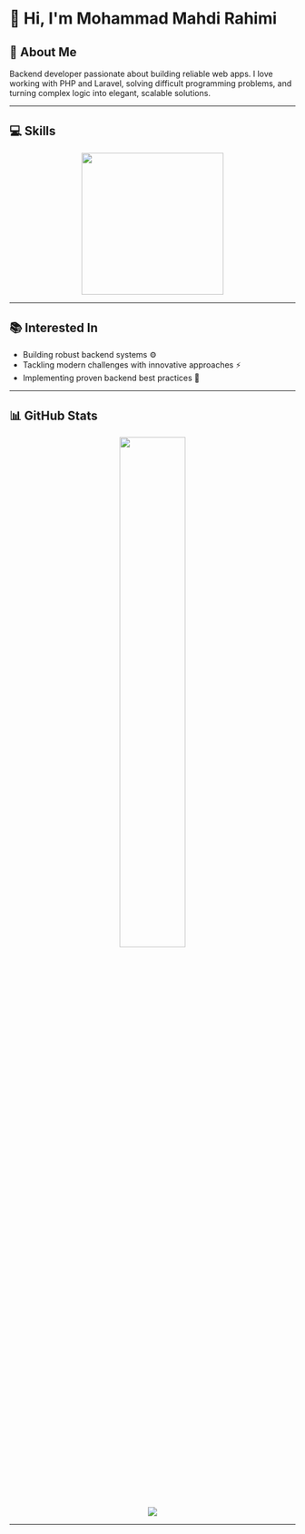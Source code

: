 # 👋 Hi, I'm Mohammad Mahdi Rahimi

## 🙋 About Me
Backend developer passionate about building reliable web apps. I love working with PHP and Laravel, solving difficult programming problems, and turning complex logic into elegant, scalable solutions.

---

## 💻 Skills
<p align="center">
  <a href="#">
    <img src="https://skillicons.dev/icons?i=php,laravel,mysql,git&theme=dark&perline=4" width="250"/>
  </a>
</p>

---

## 📚 Interested In
- Building robust backend systems ⚙️
- Tackling modern challenges with innovative approaches ⚡
- Implementing proven backend best practices 📖

---

## 📊 GitHub Stats
<p align="center">
  <img src="https://github-readme-stats.vercel.app/api?username=mmrahimi&show_icons=true&theme=dark" width="48%" />
</p>

<p align="center">
  <img src="https://github-readme-stats.vercel.app/api/top-langs/?username=mmrahimi&layout=compact&theme=dark" />
</p>

---
